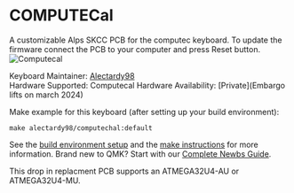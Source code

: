 # COMPUTECal

A customizable Alps SKCC PCB for the computec keyboard. To update the firmware connect the PCB to your computer and press Reset button.
![Computecal](Image)

Keyboard Maintainer: [Alectardy98](https://github.com/Alectardy98)  
Hardware Supported: Computecal
Hardware Availability: [Private](Embargo lifts on march 2024)   

Make example for this keyboard (after setting up your build environment):

    make alectardy98/computechal:default
    
See the [build environment setup](https://docs.qmk.fm/#/getting_started_build_tools) and the [make instructions](https://docs.qmk.fm/#/getting_started_make_guide) for more information. Brand new to QMK? Start with our [Complete Newbs Guide](https://docs.qmk.fm/#/newbs).

This drop in replacment PCB supports an ATMEGA32U4-AU or ATMEGA32U4-MU. 





